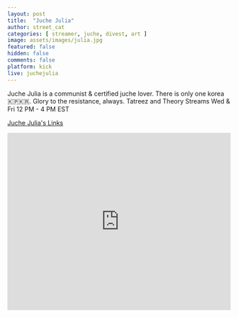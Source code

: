 ```yaml
---
layout: post
title:  "Juche Julia"
author: street_cat
categories: [ streamer, juche, divest, art ]
image: assets/images/julia.jpg
featured: false
hidden: false
comments: false
platform: kick
live: juchejulia
---
```


Juche Julia is a communist & certified juche lover. There is only one korea 🇰🇵🇰🇷. Glory to the resistance, always. Tatreez and Theory Streams Wed & Fri 12 PM - 4 PM EST

<a href="https://streetcatlove.github.io/JucheJulia/">Juche Julia's Links</a>

<iframe 
src="https://player.kick.com/juchejulia" 
height="400" 
width="100%"
frameborder="0" 
scrolling="no" 
allowfullscreen="true"> 
</iframe>
        
